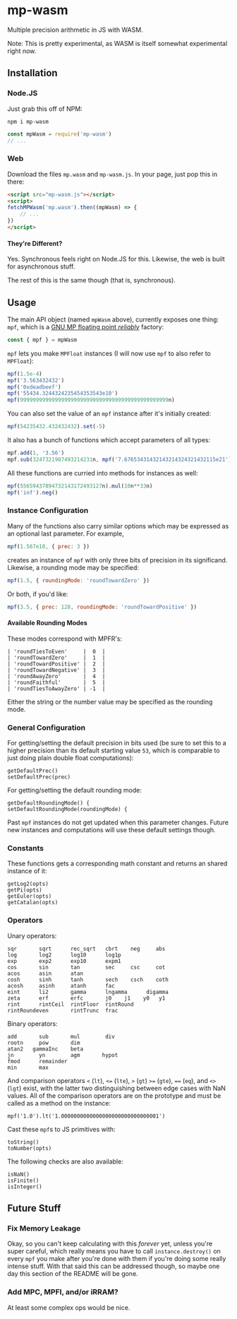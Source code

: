 # mp-wasm

Multiple precision arithmetic in JS with WASM.

Note: This is pretty experimental, as WASM is itself somewhat experimental right now.


## Installation

### Node.JS

Just grab this off of NPM:

    npm i mp-wasm

```js
const mpWasm = require('mp-wasm')
// ...
```

### Web

Download the files `mp.wasm` and `mp-wasm.js`. In your page, just pop this in there:

```html
<script src="mp-wasm.js"></script>
<script>
fetchMPWasm('mp.wasm').then((mpWasm) => {
    // ...
})
</script>
```

#### They're Different?

Yes. Synchronous feels right on Node.JS for this. Likewise, the web is built for asynchronous stuff.

The rest of this is the same though (that is, synchronous).


## Usage

The main API object (named `mpWasm` above), currently exposes one thing: `mpf`, which is a [GNU MP floating point *reliably*](https://www.mpfr.org/) factory:

```js
const { mpf } = mpWasm
```

`mpf` lets you make `MPFloat` instances (I will now use `mpf` to also refer to `MPFloat`):

```js
mpf(1.5e-4)
mpf('3.563432432')
mpf('0xdeadbeef')
mpf('55434.3244324235454353543e10')
mpf(99999999999999999999999999999999999999999999999n)
```

You can also set the value of an `mpf` instance after it's initially created:

```js
mpf(54235432.432432432).set(-5)
```

It also has a bunch of functions which accept parameters of all types:

```js
mpf.add(1, '3.56')
mpf.sub(3247321987493214231n, mpf('7.67653431432143214324321432115e21'))
```

All these functions are curried into methods for instances as well:

```js
mpf(55659437894732143172493127n).mul(10n**33n)
mpf('inf').neg()
```

### Instance Configuration

Many of the functions also carry similar options which may be expressed as an optional last parameter. For example,

```js
mpf(1.567e10, { prec: 3 })
```

creates an instance of `mpf` with only three bits of precision in its significand. Likewise, a rounding mode may be specified:

```js
mpf(1.5, { roundingMode: 'roundTowardZero' })
```

Or both, if you'd like:

```js
mpf(3.5, { prec: 128, roundingMode: 'roundTowardPositive' })
```

#### Available Rounding Modes

These modes correspond with MPFR's:

    | 'roundTiesToEven'     |  0  |
    | 'roundTowardZero'     |  1  |
    | 'roundTowardPositive' |  2  |
    | 'roundTowardNegative' |  3  |
    | 'roundAwayZero'       |  4  |
    | 'roundFaithful'       |  5  |
    | 'roundTiesToAwayZero' | -1  |

Either the string or the number value may be specified as the rounding mode.

### General Configuration

For getting/setting the default precision in bits used (be sure to set this to a higher precision than its default starting value `53`, which is comparable to just doing plain double float computations):

    getDefaultPrec()
    setDefaultPrec(prec)

For getting/setting the default rounding mode:

    getDefaultRoundingMode() {
    setDefaultRoundingMode(roundingMode) {

Past `mpf` instances do not get updated when this parameter changes. Future new instances and computations will use these default settings though.

### Constants

These functions gets a corresponding math constant and returns an shared instance of it:

    getLog2(opts)
    getPi(opts)
    getEuler(opts)
    getCatalan(opts)

### Operators

Unary operators:

    sqr       sqrt      rec_sqrt   cbrt    neg     abs
    log       log2      log10      log1p
    exp       exp2      exp10      expm1
    cos       sin       tan        sec     csc     cot
    acos      asin      atan     
    cosh      sinh      tanh       sech    csch    coth
    acosh     asinh     atanh      fac
    eint      li2       gamma      lngamma      digamma
    zeta      erf       erfc       j0    j1    y0   y1
    rint      rintCeil  rintFloor  rintRound
    rintRoundeven       rintTrunc  frac

Binary operators:

    add       sub       mul        div
    rootn     pow       dim
    atan2   gammaInc    beta
    jn        yn        agm       hypot
    fmod      remainder
    min       max

And comparison operators `<` (`lt`), `<=` (`lte`), `>` (`gt`) `>=` (`gte`), `==` (`eq`), and `<>` (`lgt`) exist, with the latter two distinguishing between edge cases with NaN values. All of the comparison operators are on the prototype and must be called as a method on the instance:

    mpf('1.0').lt('1.0000000000000000000000000000001')

Cast these `mpf`s to JS primitives with:

    toString()
    toNumber(opts)

The following checks are also available:

    isNaN()
    isFinite()
    isInteger()


## Future Stuff

### Fix Memory Leakage

Okay, so you can't keep calculating with this *forever* yet, unless you're super careful, which really means you have to call `instance.destroy()` on every `mpf` you make after you're done with them if you're doing some really intense stuff. With that said this can be addressed though, so maybe one day this section of the README will be gone.

### Add MPC, MPFI, and/or iRRAM?

At least some complex ops would be nice.
